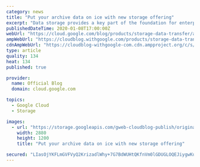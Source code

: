 ```yaml
---
category: news
title: "Put your archive data on ice with new storage offering"
excerpt: "Data storage provides a key part of the foundation for enterprise data infrastructure, including cloud-based workloads. At Google Cloud, we think that you should have a range of straightforward storage options that allow you to more securely and reliably access your data when and where you need it, without"
publishedDateTime: 2020-01-08T17:00:00Z
webUrl: "https://cloud.google.com/blog/products/storage-data-transfer/archive-storage-class-for-coldest-data-now-available/"
ampWebUrl: "https://cloudblog.withgoogle.com/products/storage-data-transfer/archive-storage-class-for-coldest-data-now-available/amp/"
cdnAmpWebUrl: "https://cloudblog-withgoogle-com.cdn.ampproject.org/c/s/cloudblog.withgoogle.com/products/storage-data-transfer/archive-storage-class-for-coldest-data-now-available/amp/"
type: article
quality: 134
heat: 134
published: true

provider:
  name: Official Blog
  domain: cloud.google.com

topics:
  - Google Cloud
  - Storage

images:
  - url: "https://storage.googleapis.com/gweb-cloudblog-publish/original_images/GCP_Cloud_Storage.jpg"
    width: 2880
    height: 1200
    title: "Put your archive data on ice with new storage offering"

secured: "LIasOjYKFLmGVFVyQ2KrizadlWhy+7G7BdWUHtQKfnVm0lGDUGLOQEJiygwKuEAflHEjaep2dCKsX2jmDpBOU3+dnjueN/bkYaSmMSsaysxLhRqtx7oCQwv25fFLu8k9RK326Js6PlO58b/3fl06w33Z6XdKKnXEXxogs6oFkvLsx4E2i0XtP2AoGP4tC/nfalN/KKkzlqcZi2CbjqBEDV6qOMaPBU8va5v1Csk4Tu7aE/CDBjwLaYvjT/+smrXLNJVETxk89o5tomRgYk1WmmD2DBACdtI+oxCMf2FRk34XbtV9Kw3hVsP4WgUdBTNi+vRtf1DJsJk6SJjSflDMGA==;VlQQboj3pXy1WsSAkAJIlw=="
---
```


